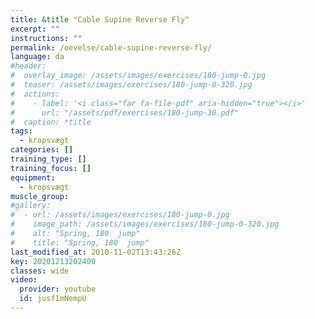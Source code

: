 ```yaml
---
title: &title "Cable Supine Reverse Fly"
excerpt: ""
instructions: ""
permalink: /oevelse/cable-supine-reverse-fly/
language: da
#header:
#  overlay_image: /assets/images/exercises/180-jump-0.jpg
#  teaser: /assets/images/exercises/180-jump-0-320.jpg
#  actions:
#    - label: '<i class="far fa-file-pdf" aria-hidden="true"></i>'
#      url: "/assets/pdf/exercises/180-jump-30.pdf"
#  caption: *title
tags:
  - kropsvægt
categories: []
training_type: [] 
training_focus: []
equipment:
  - kropsvægt
muscle_group:
#gallery:
#  - url: /assets/images/exercises/180-jump-0.jpg
#    image_path: /assets/images/exercises/180-jump-0-320.jpg
#    alt: "Spring, 180  jump"
#    title: "Spring, 180  jump"
last_modified_at: 2010-11-02T13:43:26Z
key: 20201213202400
classes: wide
video:
  provider: youtube
  id: jusf1mNempU
---
```

